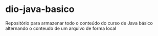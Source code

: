 # dio-java-basico
Repositório para armazenar todo o conteúdo do curso de Java básico
alternando o conteudo de um arquivo de forma local